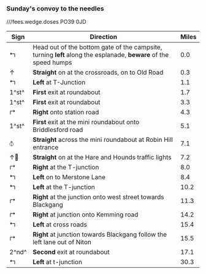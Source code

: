 ### Sunday's convoy to the needles

///fees.wedge.doses PO39 0JD

| Sign              | Direction                                                                                                        | Miles |
| ----------------- | ---------------------------------------------------------------------------------------------------------------- | ----- |
| &#x21b0;          | Head out of the bottom gate of the campsite, turning **left** along the esplanade, **beware** of the speed humps | 0.0   |
| &#x2191;          | **Straight** on at the crossroads, on to Old Road                                                                | 0.3   |
| &#x21b0;          | **Left** at T-Junction                                                                                           | 1.1   |
| 1^st^             | **First** exit at roundabout                                                                                     | 1.7   |
| 1^st^             | **First** exit at roundabout                                                                                     | 3.3   |
| &#x21b1;          | **Right** onto station road                                                                                      | 4.3   |
| 1^st^             | **First** exit at the mini roundabout onto Briddlesford road                                                     | 5.1   |
| &#x29BD;          | **Straight** across the mini roundabout at Robin Hill entrance                                                   | 7.1   |
| &#x2191;&#x1F6A6; | **Straight** on at the Hare and Hounds traffic lights                                                            | 7.2   |
| &#x21b1;          | **Right** at the T-junction                                                                                      | 8.0   |
| &#x21b0;          | **Left** on to Merstone Lane                                                                                     | 8.4   |
| &#x21b0;          | **Left** at the T-junction                                                                                       | 10.2  |
| &#x21b1;          | **Right** at the junction onto west street towards Blackgang                                                     | 11.3  |
| &#x21b1;          | **Right** at junction onto Kemming road                                                                           | 14.2  |
| &#x21b0;          | **Left** at cross roads                                                                                          | 15.4  |
| &#x21b1;          | **Right** at junction towards Blackgang follow the left lane out of Niton                                        | 15.5  |
| 2^nd^             | **Second** exit at roundabout                                                                                    | 17.1  |
| &#x21b0;          | **Left** at t-junction                                                                                           | 30.3  |
